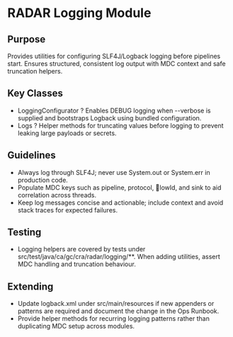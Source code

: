 # RADAR Logging Module

## Purpose
Provides utilities for configuring SLF4J/Logback logging before pipelines start. Ensures structured, consistent log output with MDC context and safe truncation helpers.

## Key Classes
- LoggingConfigurator ? Enables DEBUG logging when --verbose is supplied and bootstraps Logback using bundled configuration.
- Logs ? Helper methods for truncating values before logging to prevent leaking large payloads or secrets.

## Guidelines
- Always log through SLF4J; never use System.out or System.err in production code.
- Populate MDC keys such as pipeline, protocol, lowId, and sink to aid correlation across threads.
- Keep log messages concise and actionable; include context and avoid stack traces for expected failures.

## Testing
- Logging helpers are covered by tests under src/test/java/ca/gc/cra/radar/logging/**. When adding utilities, assert MDC handling and truncation behaviour.

## Extending
- Update logback.xml under src/main/resources if new appenders or patterns are required and document the change in the Ops Runbook.
- Provide helper methods for recurring logging patterns rather than duplicating MDC setup across modules.
